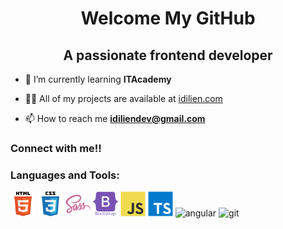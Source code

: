 
<h1 align="center">Welcome My GitHub </h1>
<h2 align="center">A passionate frontend developer </h2>

- 🌱 I’m currently learning **ITAcademy**

- 👨‍💻 All of my projects are available at [idilien.com](idilien.com)

- 📫 How to reach me **idiliendev@gmail.com**

<h3 align="left">Connect with me!!</h3>
<p align="left">
</p>

<h3 align="left">Languages and Tools:</h3>
<p align="left">
 
 <img src="https://raw.githubusercontent.com/devicons/devicon/master/icons/html5/html5-original-wordmark.svg" alt="html5" width="40" height="40"/>
 
 <img src="https://raw.githubusercontent.com/devicons/devicon/master/icons/css3/css3-original-wordmark.svg" alt="css3" width="40" height="40"/> 

 <img src="https://raw.githubusercontent.com/devicons/devicon/master/icons/sass/sass-original.svg" alt="sass" width="40" height="40"/>
 
 <img src="https://raw.githubusercontent.com/devicons/devicon/master/icons/bootstrap/bootstrap-plain-wordmark.svg" alt="bootstrap" width="40" height="40"/>

 <img src="https://raw.githubusercontent.com/devicons/devicon/master/icons/javascript/javascript-original.svg" alt="javascript" width="40" height="40"/>

 <img src="https://raw.githubusercontent.com/devicons/devicon/master/icons/typescript/typescript-original.svg" alt="typescript" width="40" height="40"/> 
 
 <img src="https://angular.io/assets/images/logos/angular/angular.svg" alt="angular" width="40" height="40"/>

 <img src="https://www.vectorlogo.zone/logos/git-scm/git-scm-icon.svg" alt="git" width="40" height="40"/> 

 </p>
